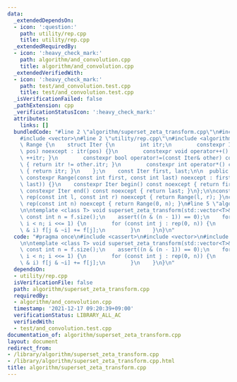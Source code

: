 ```yaml
---
data:
  _extendedDependsOn:
  - icon: ':question:'
    path: utility/rep.cpp
    title: utility/rep.cpp
  _extendedRequiredBy:
  - icon: ':heavy_check_mark:'
    path: algorithm/and_convolution.cpp
    title: algorithm/and_convolution.cpp
  _extendedVerifiedWith:
  - icon: ':heavy_check_mark:'
    path: test/and_convolution.test.cpp
    title: test/and_convolution.test.cpp
  _isVerificationFailed: false
  _pathExtension: cpp
  _verificationStatusIcon: ':heavy_check_mark:'
  attributes:
    links: []
  bundledCode: "#line 2 \"algorithm/superset_zeta_transform.cpp\"\n#include <cassert>\n\
    #include <vector>\n#line 2 \"utility/rep.cpp\"\n#include <algorithm>\n\nclass\
    \ Range {\n    struct Iter {\n        int itr;\n        constexpr Iter(const int\
    \ pos) noexcept : itr(pos) {}\n        constexpr void operator++() noexcept {\
    \ ++itr; }\n        constexpr bool operator!=(const Iter& other) const noexcept\
    \ { return itr != other.itr; }\n        constexpr int operator*() const noexcept\
    \ { return itr; }\n    };\n    const Iter first, last;\n\n  public:\n    explicit\
    \ constexpr Range(const int first, const int last) noexcept : first(first), last(std::max(first,\
    \ last)) {}\n    constexpr Iter begin() const noexcept { return first; }\n   \
    \ constexpr Iter end() const noexcept { return last; }\n};\n\nconstexpr Range\
    \ rep(const int l, const int r) noexcept { return Range(l, r); }\nconstexpr Range\
    \ rep(const int n) noexcept { return Range(0, n); }\n#line 5 \"algorithm/superset_zeta_transform.cpp\"\
    \n\ntemplate <class T> void superset_zeta_transform(std::vector<T>& f) {\n   \
    \ const int n = f.size();\n    assert((n & (n - 1)) == 0);\n    for (int i = 1;\
    \ i < n; i <<= 1) {\n        for (const int j : rep(0, n)) {\n            if (j\
    \ & i) f[j & ~i] += f[j];\n        }\n    }\n}\n"
  code: "#pragma once\n#include <cassert>\n#include <vector>\n#include \"../utility/rep.cpp\"\
    \n\ntemplate <class T> void superset_zeta_transform(std::vector<T>& f) {\n   \
    \ const int n = f.size();\n    assert((n & (n - 1)) == 0);\n    for (int i = 1;\
    \ i < n; i <<= 1) {\n        for (const int j : rep(0, n)) {\n            if (j\
    \ & i) f[j & ~i] += f[j];\n        }\n    }\n}\n"
  dependsOn:
  - utility/rep.cpp
  isVerificationFile: false
  path: algorithm/superset_zeta_transform.cpp
  requiredBy:
  - algorithm/and_convolution.cpp
  timestamp: '2021-12-17 09:20:39+09:00'
  verificationStatus: LIBRARY_ALL_AC
  verifiedWith:
  - test/and_convolution.test.cpp
documentation_of: algorithm/superset_zeta_transform.cpp
layout: document
redirect_from:
- /library/algorithm/superset_zeta_transform.cpp
- /library/algorithm/superset_zeta_transform.cpp.html
title: algorithm/superset_zeta_transform.cpp
---
```

